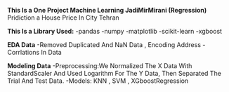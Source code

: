**This Is a One Project Machine Learning JadiMirMirani (Regression)**
Pridiction a House Price In City Tehran

**This Is a Library Used:**
    -pandas 
    -numpy
    -matplotlib
    -scikit-learn
    -xgboost

**EDA Data**
    -Removed Duplicated And NaN Data , Encoding Address 
    -Corrlations In Data

**Modeling Data**
    -Preprocessing:We Normalized The X Data With StandardScaler And Used Logarithm For The Y Data, Then Separated The Trial And Test Data. 
    -Models: KNN , SVM , XGboostRegression 